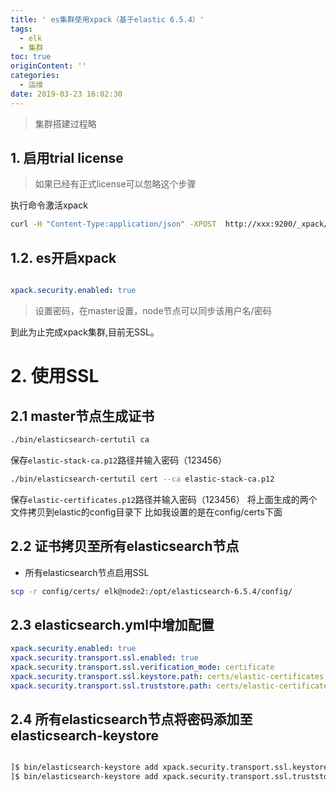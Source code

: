 ```yaml
---
title: ' es集群使用xpack（基于elastic 6.5.4）'
tags:
  - elk
  - 集群
toc: true
originContent: ''
categories:
  - 运维
date: 2019-03-23 16:02:30
---
```



> 集群搭建过程略
## 1. 启用trial license
> 如果已经有正式license可以忽略这个步骤  

执行命令激活xpack
```sh
curl -H "Content-Type:application/json" -XPOST  http://xxx:9200/_xpack/license/start_trial?acknowledge=true
```
## 1.2. es开启xpack
```yml

xpack.security.enabled: true
```
> 设置密码，在master设置，node节点可以同步该用户名/密码

到此为止完成xpack集群,目前无SSL。

# 2. 使用SSL
## 2.1 master节点生成证书
```sh
./bin/elasticsearch-certutil ca
```
保存`elastic-stack-ca.p12`路径并输入密码（123456）
```sh
./bin/elasticsearch-certutil cert --ca elastic-stack-ca.p12
```
保存`elastic-certificates.p12`路径并输入密码（123456）
将上面生成的两个文件拷贝到elastic的config目录下
比如我设置的是在config/certs下面


## 2.2 证书拷贝至所有elasticsearch节点
- 所有elasticsearch节点启用SSL
```sh
scp -r config/certs/ elk@node2:/opt/elasticsearch-6.5.4/config/
```

## 2.3 elasticsearch.yml中增加配置
```yml
xpack.security.enabled: true
xpack.security.transport.ssl.enabled: true
xpack.security.transport.ssl.verification_mode: certificate
xpack.security.transport.ssl.keystore.path: certs/elastic-certificates.p12
xpack.security.transport.ssl.truststore.path: certs/elastic-certificates.p12
```  

## 2.4 所有elasticsearch节点将密码添加至elasticsearch-keystore
```sh

]$ bin/elasticsearch-keystore add xpack.security.transport.ssl.keystore.secure_password
]$ bin/elasticsearch-keystore add xpack.security.transport.ssl.truststore.secure_password
```